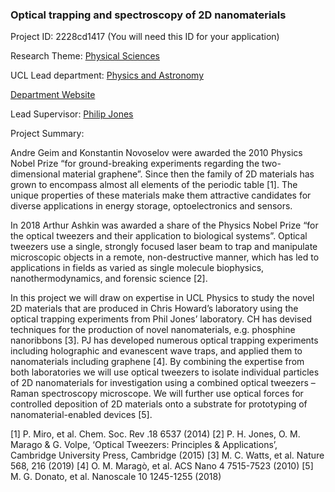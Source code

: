 ### Optical trapping and spectroscopy of 2D nanomaterials

Project ID: 2228cd1417
(You will need this ID for your application)

Research Theme: [Physical Sciences](../themes/physical-sciences.md)

UCL Lead department: [Physics and Astronomy](../departments/physics-and-astronomy.md)

[Department Website](https://www.ucl.ac.uk/physics-astronomy)

Lead Supervisor: [Philip Jones](https://profiles.ucl.ac.uk/5427)

Project Summary:

Andre Geim and Konstantin Novoselov were awarded the 2010 Physics Nobel Prize “for ground-breaking experiments regarding the two-dimensional material graphene”.  Since then the family of 2D materials has grown to encompass almost all elements of the periodic table [1].  The unique properties of these materials make them attractive candidates for diverse applications in energy storage, optoelectronics and sensors.

In 2018 Arthur Ashkin was awarded a share of the Physics Nobel Prize “for the optical tweezers and their application to biological systems”.  Optical tweezers use a single, strongly focused laser beam to trap and manipulate microscopic objects in a remote, non-destructive manner, which has led to applications in fields as varied as single molecule biophysics, nanothermodynamics, and forensic science [2].

In this project we will draw on expertise in UCL Physics to study the novel 2D materials that are produced in Chris Howard’s laboratory using the optical trapping experiments from Phil Jones’ laboratory.  CH has devised techniques for the production of novel nanomaterials, e.g. phosphine nanoribbons [3].  PJ has developed numerous optical trapping experiments including holographic and evanescent wave traps, and applied them to nanomaterials including graphene [4].  By combining the expertise from both laboratories we will use optical tweezers to isolate individual particles of 2D nanomaterials for investigation using a combined optical tweezers – Raman spectroscopy microscope.  We will further use optical forces for controlled deposition of 2D materials onto a substrate for prototyping of nanomaterial-enabled devices [5].

[1] P. Miro, et al. Chem. Soc. Rev .18 6537 (2014)
[2] P. H. Jones, O. M. Marago & G. Volpe, ‘Optical Tweezers: Principles & Applications’, Cambridge University Press, Cambridge (2015)
[3] M. C. Watts, et al. Nature 568, 216 (2019)
[4] O. M. Maragò, et al. ACS Nano 4 7515-7523 (2010)
[5] M. G. Donato, et al. Nanoscale 10 1245-1255 (2018)
